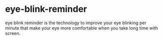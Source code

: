 # eye-blink-reminder
eye blink reminder is the technology to improve your eye blinking per minute that make your eye more comfortable when you take long time with screen.
